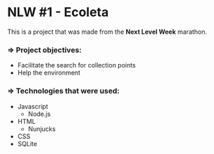# <h1>NLW #1 - Ecoleta</h1>
This is a project that was made from the <strong>Next Level Week</strong> marathon.

<h3>=> Project objectives:</h3>

* Facilitate the search for collection points
* Help the environment


<h3>=> Technologies that were used:</h3>

* Javascript
  - Node.js
* HTML
  - Nunjucks
* CSS
* SQLite






